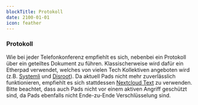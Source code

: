 ```yaml
---
blockTitle: Protokoll
date: 2100-01-01
icon: feather
---
```

### Protokoll

Wie bei jeder Telefon&shy;konferenz empfiehlt es sich, nebenbei ein Protokoll über ein geteiltes Dokument zu führen. Klassischerweise wird dafür ein Etherpad verwendet, welches von vielen Tech Kollektiven angeboten wird (z.B. [Systemli](https://pad.systemli.org/) und [Disroot](https://pad.disroot.org/)). Da aktuell Pads nicht mehr zuverlässlich funktionieren, empfiehlt es sich stattdessen [Nextcloud Text](https://apps.nextcloud.com/apps/text) zu verwenden. Bitte beachtet, dass auch Pads nicht vor einem aktiven Angriff geschützt sind, da Pads ebenfalls nicht Ende-zu-Ende Verschlüsselung sind.
